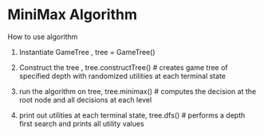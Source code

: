 # MiniMax Algorithm

How to use algorithm

1. Instantiate GameTree , tree = GameTree()

2. Construct the tree , tree.constructTree()  # creates game tree of specified depth with randomized utilities at each terminal state

3. run the algorithm on tree, tree.minimax() # computes the decision at the root node and all decisions at each level

4. print out utilities at each terminal state, tree.dfs() # performs a depth first search and prints all utility values
